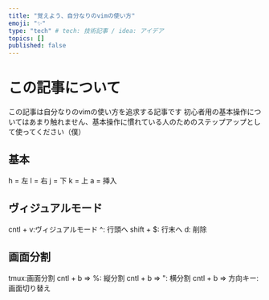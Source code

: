 ```yaml
---
title: "覚えよう、自分なりのvimの使い方"
emoji: "✨"
type: "tech" # tech: 技術記事 / idea: アイデア
topics: []
published: false
---
```


# この記事について
この記事は自分なりのvimの使い方を追求する記事です
初心者用の基本操作についてはあまり触れません、基本操作に慣れている人のためのステップアップとして使ってください（僕）
## 基本
h = 左
l = 右
j = 下
k = 上
a = 挿入

## ヴィジュアルモード
cntl + v:ヴィジュアルモード
^: 行頭へ
shift + $: 行末へ
d: 削除

## 画面分割
tmux:画面分割
cntl + b => %: 縦分割
cntl + b => ": 横分割
cntl + b => 方向キー: 画面切り替え
